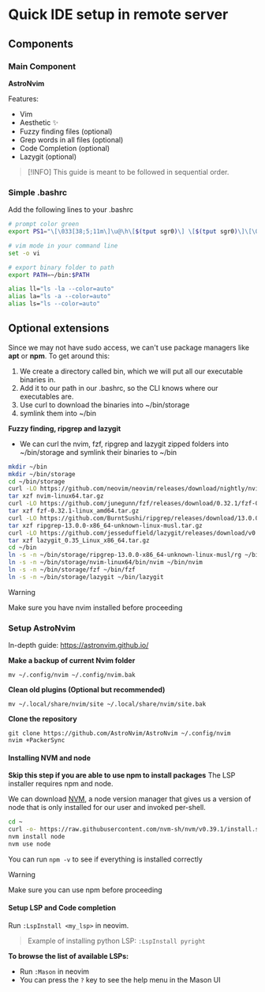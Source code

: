 # Quick IDE setup in remote server

## Components 

### Main Component
**AstroNvim**

Features:
- Vim
- Aesthetic ✨
- Fuzzy finding files (optional)
- Grep words in all files (optional)
- Code Completion (optional)
- Lazygit (optional)

> [!INFO]
> This guide is meant to be followed in sequential order.
### Simple .bashrc
Add the following lines to your .bashrc
```sh
# prompt color green
export PS1="\[\033[38;5;11m\]\u@\h\[$(tput sgr0)\] \[$(tput sgr0)\]\[\033[38;5;14m\]\w\[$(tput sgr0)\] \[$(tput sgr0)\]\[\033[38;5;4m\]\\$ \[$(tput sgr0)\]"

# vim mode in your command line
set -o vi

# export binary folder to path
export PATH=~/bin:$PATH

alias ll="ls -la --color=auto"
alias la="ls -a --color=auto"
alias ls="ls --color=auto"
```

## Optional extensions
Since we may not have sudo access, we can't use package managers like **apt** or **npm**.
To get around this:
1. We create a directory called bin, which we will put all our executable binaries in.
2. Add it to our path in our .bashrc, so the CLI knows where our executables are.
3. Use curl to download the binaries into ~/bin/storage
4. symlink them into ~/bin

**Fuzzy finding, ripgrep and lazygit** 
- We can curl the nvim, fzf, ripgrep and lazygit zipped folders into ~/bin/storage and symlink their binaries to ~/bin
```bash
mkdir ~/bin
mkdir ~/bin/storage
cd ~/bin/storage
curl -LO https://github.com/neovim/neovim/releases/download/nightly/nvim-linux64.tar.gz
tar xzf nvim-linux64.tar.gz
curl -LO https://github.com/junegunn/fzf/releases/download/0.32.1/fzf-0.32.1-linux_amd64.tar.gz
tar xzf fzf-0.32.1-linux_amd64.tar.gz
curl -LO https://github.com/BurntSushi/ripgrep/releases/download/13.0.0/ripgrep-13.0.0-x86_64-unknown-linux-musl.tar.gz
tar xzf ripgrep-13.0.0-x86_64-unknown-linux-musl.tar.gz
curl -LO https://github.com/jesseduffield/lazygit/releases/download/v0.35/lazygit_0.35_Linux_x86_64.tar.gz
tar xzf lazygit_0.35_Linux_x86_64.tar.gz
cd ~/bin
ln -s -n ~/bin/storage/ripgrep-13.0.0-x86_64-unknown-linux-musl/rg ~/bin/rg
ln -s -n ~/bin/storage/nvim-linux64/bin/nvim ~/bin/nvim
ln -s -n ~/bin/storage/fzf ~/bin/fzf
ln -s -n ~/bin/storage/lazygit ~/bin/lazygit
```

> [!WARNING]
> Make sure you have nvim installed before proceeding

### Setup AstroNvim
In-depth guide: https://astronvim.github.io/

**Make a backup of current Nvim folder**

```
mv ~/.config/nvim ~/.config/nvim.bak
```

**Clean old plugins (Optional but recommended)[​](https://astronvim.github.io/#clean-old-plugins-optional-but-recommended "Direct link to heading")**

```
mv ~/.local/share/nvim/site ~/.local/share/nvim/site.bak
```

**Clone the repository[​](https://astronvim.github.io/#clone-the-repository "Direct link to heading")**

```
git clone https://github.com/AstroNvim/AstroNvim ~/.config/nvim
nvim +PackerSync
```

#### Installing NVM and node
**Skip this step if you are able to use npm to install packages**
The LSP installer requires npm and node.

We can download [NVM](https://github.com/nvm-sh/nvm), a node version manager that gives us a version of node that is only installed for our user and invoked per-shell.
```bash
cd ~
curl -o- https://raw.githubusercontent.com/nvm-sh/nvm/v0.39.1/install.sh | bash
nvm install node
nvm use node
```

You can run `npm -v` to see if everything is installed correctly

> [!WARNING]
> Make sure you can use npm before proceeding

#### Setup LSP and Code completion

Run `:LspInstall <my_lsp>` in neovim. 
> Example of installing python LSP: 
> `:LspInstall pyright` 

**To browse the list of available LSPs:**
- Run `:Mason` in neovim
- You can press the  `?` key to see the help menu in the Mason UI

